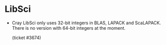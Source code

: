 # LibSci

-   Cray LibSci only uses 32-bit integers in BLAS, LAPACK and ScaLAPACK. There is
    no version with 64-bit integers at the moment.

    (ticket #3674)
